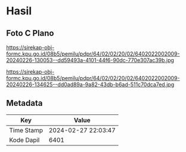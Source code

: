 # Hasil

## Foto C Plano

https://sirekap-obj-formc.kpu.go.id/08b5/pemilu/pdpr/64/02/02/20/02/6402022002009-20240226-130053--dd59493a-4101-44f6-90dc-770e307ac39b.jpg

https://sirekap-obj-formc.kpu.go.id/08b5/pemilu/pdpr/64/02/02/20/02/6402022002009-20240226-134625--dd0ad89a-9a82-43db-b6ad-511c70dca7ed.jpg


## Metadata

| Key        | Value               |
| ---------- | ------------------- |
| Time Stamp | 2024-02-27 22:03:47 |
| Kode Dapil | 6401                |



